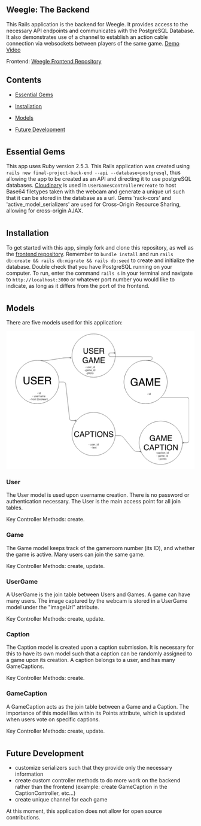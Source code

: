 ## Weegle: The Backend

This Rails application is the backend for Weegle. It provides access to the necessary API endpoints and communicates with the PostgreSQL Database. It also demonstrates use of a channel to establish an action cable connection via websockets between players of the same game. <a href=https://vimeo.com/329654271>Demo Video</a>

Frontend: [Weegle Frontend Repository](https://github.com/lumrachele/final-project-front-end)

<h2>Contents</h2>

* [Essential Gems](#essential-gems)

* [Installation](#installation)

* [Models](#models)

* [Future Development](#future-development)



# <h2>Essential Gems</h2>

This app uses Ruby version 2.5.3. This Rails application was created using ```rails new final-project-back-end --api --database=postgresql```, thus allowing the app to be created as an API and directing it to use postgreSQL databases. <a href=https://cloudinary.com/users/login>Cloudinary</a> is used in ```UserGamesController#create``` to host Base64 filetypes taken with the webcam and generate a unique url such that it can be stored in the database as a url. Gems 'rack-cors' and 'active_model_serializers' are used for Cross-Origin Resource Sharing, allowing for cross-origin AJAX.

# <h2>Installation</h2>

To get started with this app, simply fork and clone this repository, as well as the [frontend repository](https://github.com/lumrachele/final-project-front-end). Remember to ```bundle install``` and run ```rails db:create && rails db:migrate && rails db:seed``` to create and initialize the database. Double check that you have PostgreSQL running on your computer. To run, enter the command ```rails s``` in your terminal and navigate to ```http://localhost:3000``` or whatever port number you would like to indicate, as long as it differs from the port of the frontend.

# <h2>Models</h2>

There are five models used for this application:

![Schema](/images/schema.png)

<h3>User</h3>
The User model is used upon username creation. There is no password or authentication necessary. The User is the main access point for all join tables.

Key Controller Methods: create.

<h3>Game</h3>
The Game model keeps track of the gameroom number (its ID), and whether the game is active. Many users can join the same game.

Key Controller Methods: create, update.

<h3>UserGame</h3>
A UserGame is the join table between Users and Games. A game can have many users. The image captured by the webcam is stored in a UserGame model under the "imageUrl" attribute.

Key Controller Methods: create, update.

<h3>Caption</h3>
The Caption model is created upon a caption submission. It is necessary for this to have its own model such that a caption can be randomly assigned to a game upon its creation. A caption belongs to a user, and has many GameCaptions.

Key Controller Methods: create.

<h3>GameCaption</h3>
A GameCaption acts as the join table between a Game and a Caption. The importance of this model lies within its Points attribute, which is updated when users vote on specific captions.

Key Controller Methods: create, update.


# <h2>Future Development</h2>

- customize serializers such that they provide only the necessary information
- create custom controller methods to do more work on the backend rather than the frontend (example: create GameCaption in the CaptionController, etc...)
- create unique channel for each game

At this moment, this application does not allow for open source contributions.
